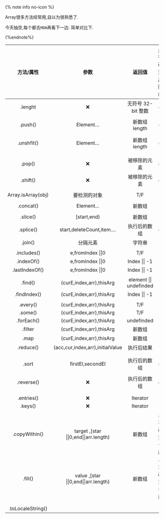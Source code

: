 {% note info  no-icon %}

Array很多方法经常用,自以为很熟悉了.

今天抽空,每个都去`MDN`再看下一边. 简单对比下.

{%endnote%}

|       方法/属性       |                   参数                    |         返回值          | 是否改变原数组 | call apply |                            tip                            |
| :-------------------: | :---------------------------------------: | :---------------------: | :------------: | :--------: | :-------------------------------------------------------: |
|       \.lenght        |                     ❌                     |   无符号 32\-bit 整数   |       ✅        |            |                                                           |
|                       |                                           |                         |                |            |                                                           |
|      \.push\(\)       |                 Element…                  |      新数组length       |       ✅        |     ✅      |                                                           |
|     \.unshfit\(\)     |                 Element…                  |      新数组length       |       ✅        |     ✅      | `arr.unshift([1,2])`和`arr.unshift(1) arr.unshift(2)`不同 |
|                       |                                           |                         |                |            |                                                           |
|       \.pop\(\)       |                     ❌                     |      被移除的元素       |       ✅        |     ✅      |                 数组为空则返回 undefined                  |
|      \.shift\(\)      |                     ❌                     |      被移除的元素       |       ✅        |     ✅      |                 数组为空则返回 undefined                  |
|                       |                                           |                         |                |            |                                                           |
| Array\.isArray\(obj\) |               要检测的对象                |           T/F           |       ❌        |            |                                                           |
|                       |                                           |                         |                |            |                                                           |
|     \.concat\(\)      |               Element\.\.\.               |         新数组          |       ❌        |            |                          浅拷贝                           |
|                       |                                           |                         |                |            |                                                           |
|      \.slice\(\)      |               \[start,end\)               |         新数组          |       ❌        |            |                                                           |
|     \.splice\(\)      |      start,deleteCount,item\.\.\.\.       |      执行后的数组       |       ✅        |            |                                                           |
|      \.join\(\)       |                 分隔元素                  |         字符串          |       ❌        |            |                                                           |
|                       |                                           |                         |                |            |                                                           |
|    \.includes\(\)     |             e,fromIndex \|\|0             |           T/F           |                |            |                                                           |
|     \.indexOf\(\)     |             e,fromIndex \|\|0             |     Index \|\| \-1      |                |            |                        第一个符合                         |
|   \.lastIndexOf\(\)   |             e,fromIndex \|\|0             |     Index \|\| \-1      |                |            |                                                           |
|                       |                                           |                         |                |            |                                                           |
|      \.find\(\)       |        \(curE,index,arr\),thisArg         | element \|\| undefinded |                |            |                        第一个符合                         |
|    \.findIndex\(\)    |        \(curE,index,arr\),thisArg         |     Index \|\| \-1      |                |            |                        第一个符合                         |
|                       |                                           |                         |                |            |                                                           |
|      \.every\(\)      |        \(curE,index,arr\),thisArg         |           T/F           |       ❌        |            |                     [].every() = true                     |
|      \.some\(\)       |        \(curE,index,arr\),thisArg         |           T/F           |       ❌        |            |                     [].some() = false                     |
|     \.forEach\(\)     |        \(curE,index,arr\),thisArg         |       undefinded        |       ❌        |            |                                                           |
|       \.filter        |        \(curE,index,arr\),thisArg         |         新数组          |       ❌        |            |                                                           |
|         .map          |        \(curE,index,arr\),thisArg         |         新数组          |       ❌        |            |                                                           |
|     \.reduce\(\)      |    \(acc,cur,index,arr\),initialValue     |       执行后结果        |       ❌        |            |                                                           |
|                       |                                           |                         |                |            |                                                           |
|                       |                                           |                         |                |            |                                                           |
|        \.sort         |             firstEl,secondEl              |      执行后的数组       |       ✅        |            |                                                           |
|                       |                                           |                         |                |            |                                                           |
|     \.reverse\(\)     |                     ❌                     |      执行后的数组       |       ✅        |            |                                                           |
|                       |                                           |                         |                |            |                                                           |
|                       |                                           |                         |                |            |                                                           |
|     \.entries\(\)     |                     ❌                     |        Iterator         |       ❌        |            |                                                           |
|      \.keys\(\)       |                     ❌                     |        Iterator         |       ❌        |            |                                                           |
|                       |                                           |                         |                |            |                                                           |
|   \.copyWithin\(\)    | target ,\[star \|\|0,end\|\|arr\.length\) |         新数组          |  ✅不改变长度   |            |                          浅拷贝                           |
|      \.fill\(\)       | value ,\[star \|\|0,end\|\|arr\.length\)  |         新数组          |  ✅不改变长度   |            |                                                           |
|                       |                                           |                         |                |            |                                                           |
|                       |                                           |                         |                |            |                                                           |
| \.toLocaleString\(\)  |                                           |                         |                |            |                                                           |



